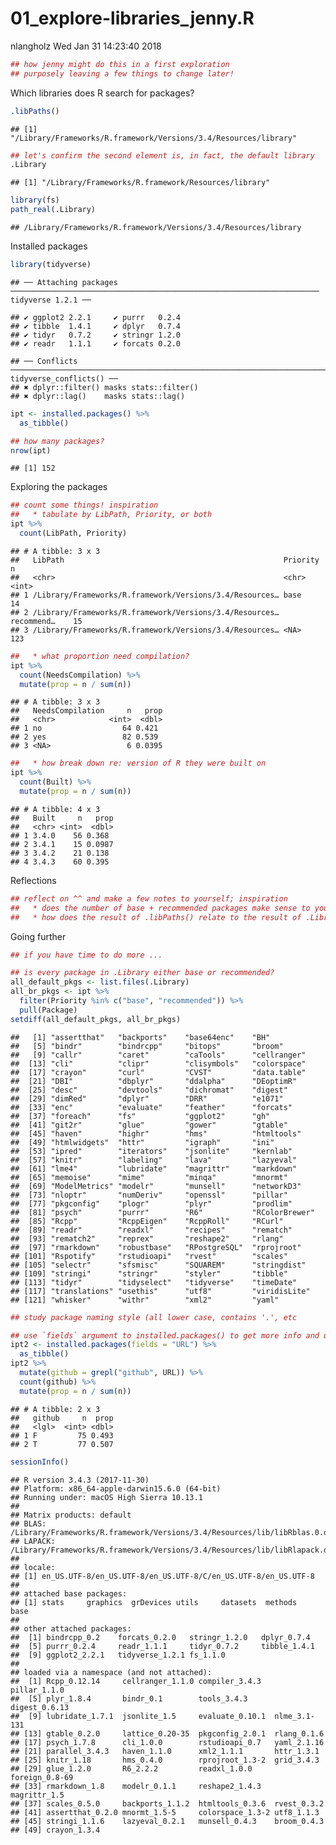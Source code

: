 01\_explore-libraries\_jenny.R
================
nlangholz
Wed Jan 31 14:23:40 2018

``` r
## how jenny might do this in a first exploration
## purposely leaving a few things to change later!
```

Which libraries does R search for packages?

``` r
.libPaths()
```

    ## [1] "/Library/Frameworks/R.framework/Versions/3.4/Resources/library"

``` r
## let's confirm the second element is, in fact, the default library
.Library
```

    ## [1] "/Library/Frameworks/R.framework/Resources/library"

``` r
library(fs)
path_real(.Library)
```

    ## /Library/Frameworks/R.framework/Versions/3.4/Resources/library

Installed packages

``` r
library(tidyverse)
```

    ## ── Attaching packages ───────────────────────────────────────────────────────────────────── tidyverse 1.2.1 ──

    ## ✔ ggplot2 2.2.1     ✔ purrr   0.2.4
    ## ✔ tibble  1.4.1     ✔ dplyr   0.7.4
    ## ✔ tidyr   0.7.2     ✔ stringr 1.2.0
    ## ✔ readr   1.1.1     ✔ forcats 0.2.0

    ## ── Conflicts ──────────────────────────────────────────────────────────────────────── tidyverse_conflicts() ──
    ## ✖ dplyr::filter() masks stats::filter()
    ## ✖ dplyr::lag()    masks stats::lag()

``` r
ipt <- installed.packages() %>%
  as_tibble()

## how many packages?
nrow(ipt)
```

    ## [1] 152

Exploring the packages

``` r
## count some things! inspiration
##   * tabulate by LibPath, Priority, or both
ipt %>%
  count(LibPath, Priority)
```

    ## # A tibble: 3 x 3
    ##   LibPath                                                 Priority       n
    ##   <chr>                                                   <chr>      <int>
    ## 1 /Library/Frameworks/R.framework/Versions/3.4/Resources… base          14
    ## 2 /Library/Frameworks/R.framework/Versions/3.4/Resources… recommend…    15
    ## 3 /Library/Frameworks/R.framework/Versions/3.4/Resources… <NA>         123

``` r
##   * what proportion need compilation?
ipt %>%
  count(NeedsCompilation) %>%
  mutate(prop = n / sum(n))
```

    ## # A tibble: 3 x 3
    ##   NeedsCompilation     n   prop
    ##   <chr>            <int>  <dbl>
    ## 1 no                  64 0.421 
    ## 2 yes                 82 0.539 
    ## 3 <NA>                 6 0.0395

``` r
##   * how break down re: version of R they were built on
ipt %>%
  count(Built) %>%
  mutate(prop = n / sum(n))
```

    ## # A tibble: 4 x 3
    ##   Built     n   prop
    ##   <chr> <int>  <dbl>
    ## 1 3.4.0    56 0.368 
    ## 2 3.4.1    15 0.0987
    ## 3 3.4.2    21 0.138 
    ## 4 3.4.3    60 0.395

Reflections

``` r
## reflect on ^^ and make a few notes to yourself; inspiration
##   * does the number of base + recommended packages make sense to you?
##   * how does the result of .libPaths() relate to the result of .Library?
```

Going further

``` r
## if you have time to do more ...

## is every package in .Library either base or recommended?
all_default_pkgs <- list.files(.Library)
all_br_pkgs <- ipt %>%
  filter(Priority %in% c("base", "recommended")) %>%
  pull(Package)
setdiff(all_default_pkgs, all_br_pkgs)
```

    ##   [1] "assertthat"   "backports"    "base64enc"    "BH"          
    ##   [5] "bindr"        "bindrcpp"     "bitops"       "broom"       
    ##   [9] "callr"        "caret"        "caTools"      "cellranger"  
    ##  [13] "cli"          "clipr"        "clisymbols"   "colorspace"  
    ##  [17] "crayon"       "curl"         "CVST"         "data.table"  
    ##  [21] "DBI"          "dbplyr"       "ddalpha"      "DEoptimR"    
    ##  [25] "desc"         "devtools"     "dichromat"    "digest"      
    ##  [29] "dimRed"       "dplyr"        "DRR"          "e1071"       
    ##  [33] "enc"          "evaluate"     "feather"      "forcats"     
    ##  [37] "foreach"      "fs"           "ggplot2"      "gh"          
    ##  [41] "git2r"        "glue"         "gower"        "gtable"      
    ##  [45] "haven"        "highr"        "hms"          "htmltools"   
    ##  [49] "htmlwidgets"  "httr"         "igraph"       "ini"         
    ##  [53] "ipred"        "iterators"    "jsonlite"     "kernlab"     
    ##  [57] "knitr"        "labeling"     "lava"         "lazyeval"    
    ##  [61] "lme4"         "lubridate"    "magrittr"     "markdown"    
    ##  [65] "memoise"      "mime"         "minqa"        "mnormt"      
    ##  [69] "ModelMetrics" "modelr"       "munsell"      "networkD3"   
    ##  [73] "nloptr"       "numDeriv"     "openssl"      "pillar"      
    ##  [77] "pkgconfig"    "plogr"        "plyr"         "prodlim"     
    ##  [81] "psych"        "purrr"        "R6"           "RColorBrewer"
    ##  [85] "Rcpp"         "RcppEigen"    "RcppRoll"     "RCurl"       
    ##  [89] "readr"        "readxl"       "recipes"      "rematch"     
    ##  [93] "rematch2"     "reprex"       "reshape2"     "rlang"       
    ##  [97] "rmarkdown"    "robustbase"   "RPostgreSQL"  "rprojroot"   
    ## [101] "Rspotify"     "rstudioapi"   "rvest"        "scales"      
    ## [105] "selectr"      "sfsmisc"      "SQUAREM"      "stringdist"  
    ## [109] "stringi"      "stringr"      "styler"       "tibble"      
    ## [113] "tidyr"        "tidyselect"   "tidyverse"    "timeDate"    
    ## [117] "translations" "usethis"      "utf8"         "viridisLite" 
    ## [121] "whisker"      "withr"        "xml2"         "yaml"

``` r
## study package naming style (all lower case, contains '.', etc

## use `fields` argument to installed.packages() to get more info and use it!
ipt2 <- installed.packages(fields = "URL") %>%
  as_tibble()
ipt2 %>%
  mutate(github = grepl("github", URL)) %>%
  count(github) %>%
  mutate(prop = n / sum(n))
```

    ## # A tibble: 2 x 3
    ##   github     n  prop
    ##   <lgl>  <int> <dbl>
    ## 1 F         75 0.493
    ## 2 T         77 0.507

``` r
sessionInfo()
```

    ## R version 3.4.3 (2017-11-30)
    ## Platform: x86_64-apple-darwin15.6.0 (64-bit)
    ## Running under: macOS High Sierra 10.13.1
    ## 
    ## Matrix products: default
    ## BLAS: /Library/Frameworks/R.framework/Versions/3.4/Resources/lib/libRblas.0.dylib
    ## LAPACK: /Library/Frameworks/R.framework/Versions/3.4/Resources/lib/libRlapack.dylib
    ## 
    ## locale:
    ## [1] en_US.UTF-8/en_US.UTF-8/en_US.UTF-8/C/en_US.UTF-8/en_US.UTF-8
    ## 
    ## attached base packages:
    ## [1] stats     graphics  grDevices utils     datasets  methods   base     
    ## 
    ## other attached packages:
    ##  [1] bindrcpp_0.2    forcats_0.2.0   stringr_1.2.0   dplyr_0.7.4    
    ##  [5] purrr_0.2.4     readr_1.1.1     tidyr_0.7.2     tibble_1.4.1   
    ##  [9] ggplot2_2.2.1   tidyverse_1.2.1 fs_1.1.0       
    ## 
    ## loaded via a namespace (and not attached):
    ##  [1] Rcpp_0.12.14     cellranger_1.1.0 compiler_3.4.3   pillar_1.1.0    
    ##  [5] plyr_1.8.4       bindr_0.1        tools_3.4.3      digest_0.6.13   
    ##  [9] lubridate_1.7.1  jsonlite_1.5     evaluate_0.10.1  nlme_3.1-131    
    ## [13] gtable_0.2.0     lattice_0.20-35  pkgconfig_2.0.1  rlang_0.1.6     
    ## [17] psych_1.7.8      cli_1.0.0        rstudioapi_0.7   yaml_2.1.16     
    ## [21] parallel_3.4.3   haven_1.1.0      xml2_1.1.1       httr_1.3.1      
    ## [25] knitr_1.18       hms_0.4.0        rprojroot_1.3-2  grid_3.4.3      
    ## [29] glue_1.2.0       R6_2.2.2         readxl_1.0.0     foreign_0.8-69  
    ## [33] rmarkdown_1.8    modelr_0.1.1     reshape2_1.4.3   magrittr_1.5    
    ## [37] scales_0.5.0     backports_1.1.2  htmltools_0.3.6  rvest_0.3.2     
    ## [41] assertthat_0.2.0 mnormt_1.5-5     colorspace_1.3-2 utf8_1.1.3      
    ## [45] stringi_1.1.6    lazyeval_0.2.1   munsell_0.4.3    broom_0.4.3     
    ## [49] crayon_1.3.4
